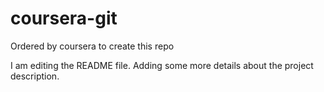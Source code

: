 # coursera-git
Ordered by coursera to create this repo

I am editing the README file. Adding some more details about the project description.

